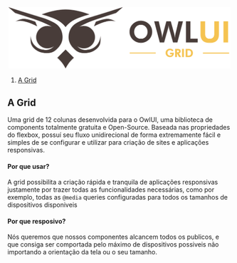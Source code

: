 [<p align="center"><img src="./demo/assets/OwlUI_wlogo.png" width="500"/></p>](./OwlUI_wlogo.png)


1. [A Grid](#A-Grid)

A Grid
---

Uma grid de 12 colunas desenvolvida para o OwlUI, uma biblioteca de components totalmente gratuita e Open-Source. 
Baseada nas propriedades do flexbox, possuí seu fluxo unidirecional de forma extremamente fácil e simples de se configurar e utilizar para criação de sites e aplicações responsivas.

#### Por que usar?

A grid possibilita a criação rápida e tranquila de aplicações responsivas justamente por trazer todas as funcionalidades necessárias, como por exemplo, todas as `@media` queries configuradas para todos os tamanhos de dispositivos disponiveis   

#### Por que resposivo?

Nós queremos que nossos componentes alcancem todos os publicos, e que consiga ser comportada pelo máximo de dispositivos possiveis não importando a orientação da tela ou o seu tamanho. 

